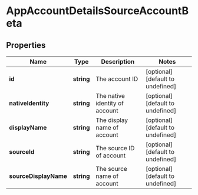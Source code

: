 # AppAccountDetailsSourceAccountBeta

## Properties

Name | Type | Description | Notes
------------ | ------------- | ------------- | -------------
**id** | **string** | The account ID | [optional] [default to undefined]
**nativeIdentity** | **string** | The native identity of account | [optional] [default to undefined]
**displayName** | **string** | The display name of account | [optional] [default to undefined]
**sourceId** | **string** | The source ID of account | [optional] [default to undefined]
**sourceDisplayName** | **string** | The source name of account | [optional] [default to undefined]


